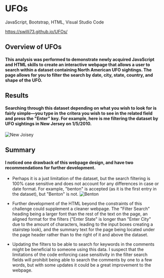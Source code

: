 # UFOs
JavaScript, Bootstrap, HTML, Visual Studio Code

https://swilli73.github.io/UFOs/

## Overview of UFOs

#### This analysis was performed to demonstrate newly acquired JavaScript and HTML skills to create an interactive webpage that allows a user to search within a dataset containing North American UFO sightings. The page allows for you to filter the search by date, city, state, country, and shape of the UFO.

## Results

#### Searching through this dataset depending on what you wish to look for is fairly simple—you type in the critera you wish to see in the related field and press the "Enter" key. For example, here is me filtering the dataset by UFO sightings in New Jersey on 1/5/2010. 
![New Joisey](https://i.gyazo.com/10a3bbf09fa6d11777ec11e2c92318ef.png)

## Summary

#### I noticed one drawback of this webpage design, and have two recommendations for further development. 

- Perhaps it is a just limitation of the dataset, but the search filtering is 100% case sensitive and does not account for any differences in case or date format. For example, "benton" is accepted (as it is the first entry in the dataset), but "Benton" is not.
![Benton](https://i.gyazo.com/069e274953b2a896855c478f8cb39b3d.png)

- Further development of the HTML beyond the constraints of this challenge could supplement a cleaner webpage. The "Filter Search" heading being a larger font than the rest of the text on the page, an aligned format for the filters ("Enter State" is longer than "Enter City" due to the amount of characters, leading to the input boxes creating a stairstep look), and the summary text for the page being located under the page header rather than to the right of it and above the dataset.

- Updating the filters to be able to search for keywords in the comments might be beneficial to someone using this data. I suspect that the limitations of the code enforcing case sensitivity in the filter search fields will prohibit being able to search the comments by one to a few words, but with some updates it could be a great improvement to the webpage.
